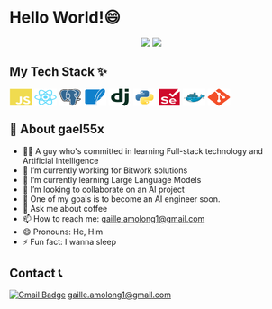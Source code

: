 # Hello World!😄
<div align="center">
  <img height="200em" src="https://github-readme-stats.vercel.app/api?username=gael55x&show_icons=true&theme=highcontrast&combine_all_yearly_contributions=true&count_private=true&show=reviews"/>
  <img height="200em" src="https://github-readme-stats.vercel.app/api/top-langs/?username=gael55x&&layout=compact&langs_count=10&theme=highcontrast&show=reviews"/>
</div>


## My Tech Stack ✨
<div style="display: inline_block">
  <img align="center" alt="JavaScript" height="30" width="40" src="https://raw.githubusercontent.com/devicons/devicon/master/icons/javascript/javascript-plain.svg">
  <img align="center" alt="React" height="30" width="40" src="https://raw.githubusercontent.com/devicons/devicon/master/icons/react/react-original.svg">
  <img align="center" alt="Postgre" height="30" width="40" src="https://raw.githubusercontent.com/devicons/devicon/master/icons/postgresql/postgresql-original.svg">
  <img align="center" alt="Sqlite" height="30" width="40" src="https://raw.githubusercontent.com/devicons/devicon/master/icons/sqlite/sqlite-plain.svg">
  <img align="center" alt="React" height="30" width="40" src="https://raw.githubusercontent.com/devicons/devicon/master/icons/django/django-plain.svg">
  <img align="center" alt="Python" height="30" width="40" src="https://raw.githubusercontent.com/devicons/devicon/master/icons/python/python-original.svg">
  <img align="center" alt="Selenium" height="30" width="40" src="https://raw.githubusercontent.com/devicons/devicon/master/icons/selenium/selenium-original.svg">
  <img align="center" alt="Docker" height="30" width="40" src="https://raw.githubusercontent.com/devicons/devicon/master/icons/docker/docker-original.svg">
  <img align="center" alt="Git" height="30" width="40" src="https://raw.githubusercontent.com/devicons/devicon/master/icons/git/git-plain.svg">
</div>


## 🤵 About gael55x
- 👨‍🎓 A guy who's committed in learning Full-stack technology and Artificial Intelligence
- 🔭 I’m currently working for Bitwork solutions
- 🌱 I’m currently learning Large Language Models
- 👯 I’m looking to collaborate on an AI project
- 🤞 One of my goals is to become an AI engineer soon.
- 💬 Ask me about coffee
- 📫 How to reach me: gaille.amolong1@gmail.com
- 😄 Pronouns: He, Him
- ⚡ Fun fact: I wanna sleep 

##


## Contact 📞
[![Gmail Badge](https://img.shields.io/badge/-Gmail-%230077B5?style=for-the-badge&logo=gmail&logoColor=red)](gaille.amolong1@gmail.com) gaille.amolong1@gmail.com

